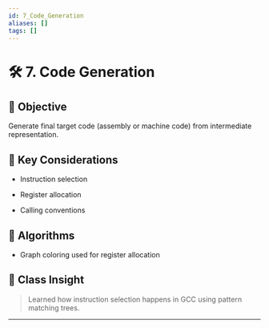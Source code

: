 ```yaml
---
id: 7_Code_Generation
aliases: []
tags: []
---
```


# 🛠️ 7. Code Generation

## 📌 Objective

Generate final target code (assembly or machine code) from intermediate representation.

## 🔧 Key Considerations

- Instruction selection
    
- Register allocation
    
- Calling conventions
    

## 🧮 Algorithms

- Graph coloring used for register allocation
    

## 📝 Class Insight

> Learned how instruction selection happens in GCC using pattern matching trees.

---
